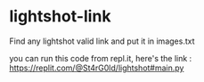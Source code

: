 # lightshot-link
Find any lightshot valid link and put it in images.txt


you can run this code from repl.it, here's the link : 
https://replit.com/@St4rG0ld/lightshot#main.py

